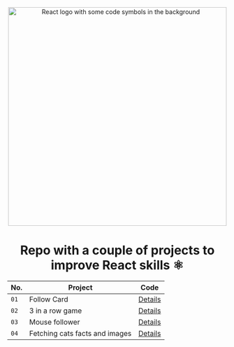 <div align="center">

  <img alt="React logo with some code symbols in the background" src="https://github.com/roncalloj/practicing-react/assets/107959215/08219ae0-86f5-4c53-be0c-78d83272936c)" width="500" />
  
  # Repo with a couple of projects to improve React skills ⚛️

| No.  | Project                        | Code                                     |
| ---- | ------------------------------ | ---------------------------------------- |
| `01` | Follow Card                    | [Details](projects/01-follow-card/)      |
| `02` | 3 in a row game                | [Details](projects/02-sample-game/)      |
| `03` | Mouse follower                 | [Details](projects/03-mouse-follower/)   |
| `04` | Fetching cats facts and images | [Details](projects/04-Fetching-catsAPI/) |

</div>
